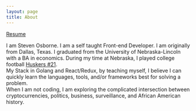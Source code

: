 ```yaml
---
layout: page
title: About
---
```

<a href="resume.pdf">Resume</a>

I am Steven Osborne. I am a self taught Front-end Developer. I am originally from Dallas, Texas. I graduated from the University of Nebraska-Lincoln with a BA in economics. During my time at Nebraska, I played college football [Huskers #21](http://www.huskers.com/ViewArticle.dbml?ATCLID=1515319).
<br>
My Stack in Golang and React/Redux, by teaching myself, I believe I can quickly learn the languages, tools, and/or frameworks best for solving a problem.
<br>
When I am not coding, I am exploring the complicated intersection between cryptocurrencies, politics, business, surveillance, and African American history.

<!-- <p class="message">
  Quotes
</p> -->

